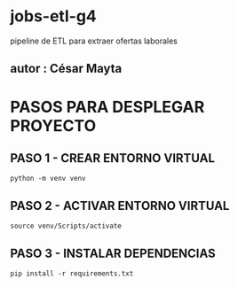 # jobs-etl-g4
pipeline de ETL para extraer ofertas laborales
## autor : César Mayta
# PASOS PARA DESPLEGAR PROYECTO
## PASO 1 - CREAR ENTORNO VIRTUAL

```
python -m venv venv
```

## PASO 2 - ACTIVAR ENTORNO VIRTUAL

```
source venv/Scripts/activate
```

## PASO 3 - INSTALAR DEPENDENCIAS

```
pip install -r requirements.txt
```